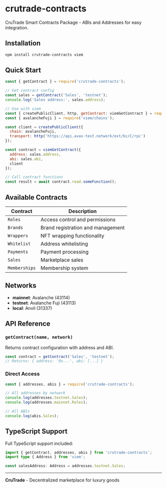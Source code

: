 # crutrade-contracts

CruTrade Smart Contracts Package - ABIs and Addresses for easy integration.

## Installation

```bash
npm install crutrade-contracts viem
```

## Quick Start

```javascript
const { getContract } = require('crutrade-contracts');

// Get contract config
const sales = getContract('Sales', 'testnet');
console.log('Sales address:', sales.address);

// Use with viem
const { createPublicClient, http, getContract: viemGetContract } = require('viem');
const { avalancheFuji } = require('viem/chains');

const client = createPublicClient({
  chain: avalancheFuji,
  transport: http('https://api.avax-test.network/ext/bc/C/rpc')
});

const contract = viemGetContract({
  address: sales.address,
  abi: sales.abi,
  client
});

// Call contract functions
const result = await contract.read.someFunction();
```

## Available Contracts

| Contract | Description |
|----------|-------------|
| `Roles` | Access control and permissions |
| `Brands` | Brand registration and management |
| `Wrappers` | NFT wrapping functionality |
| `Whitelist` | Address whitelisting |
| `Payments` | Payment processing |
| `Sales` | Marketplace sales |
| `Memberships` | Membership system |

## Networks

- **mainnet**: Avalanche (43114)
- **testnet**: Avalanche Fuji (43113)  
- **local**: Anvil (31337)

## API Reference

### `getContract(name, network)`

Returns contract configuration with address and ABI.

```javascript
const contract = getContract('Sales', 'testnet');
// Returns: { address: '0x...', abi: [...] }
```

### Direct Access

```javascript
const { addresses, abis } = require('crutrade-contracts');

// All addresses by network
console.log(addresses.testnet.Sales);
console.log(addresses.mainnet.Roles);

// All ABIs
console.log(abis.Sales);
```

## TypeScript Support

Full TypeScript support included:

```typescript
import { getContract, addresses, abis } from 'crutrade-contracts';
import type { Address } from 'viem';

const salesAddress: Address = addresses.testnet.Sales;
```

---

**CruTrade** - Decentralized marketplace for luxury goods